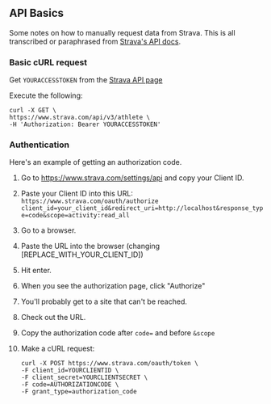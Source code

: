 ## API Basics

Some notes on how to manually request data from Strava. This is all transcribed or paraphrased from [Strava's API docs](https://developers.strava.com/docs/getting-started/).

### Basic cURL request

Get `YOURACCESSTOKEN` from the [Strava API page](https://www.strava.com/settings/api)

Execute the following: 

	curl -X GET \
	https://www.strava.com/api/v3/athlete \
	-H 'Authorization: Bearer YOURACCESSTOKEN'

### Authentication

Here's an example of getting an authorization code.

1. Go to <https://www.strava.com/settings/api> and copy your Client ID.
2. Paste your Client ID into this URL: `https://www.strava.com/oauth/authorize client_id=your_client_id&redirect_uri=http://localhost&response_type=code&scope=activity:read_all`
3. Go to a browser.
4. Paste the URL into the browser (changing [REPLACE_WITH_YOUR_CLIENT_ID])
5. Hit enter.
6. When you see the authorization page, click "Authorize"
7. You'll probably get to a site that can't be reached.
8. Check out the URL.
9. Copy the authorization code after `code=` and before `&scope`
10. Make a cURL request:

		curl -X POST https://www.strava.com/oauth/token \
		-F client_id=YOURCLIENTID \
		-F client_secret=YOURCLIENTSECRET \
		-F code=AUTHORIZATIONCODE \
		-F grant_type=authorization_code

